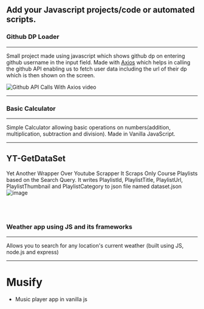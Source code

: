 ## Add your Javascript projects/code or automated scripts.

<h3><b>Github DP Loader</b></h3><hr>

Small project made using javascript which shows github dp on entering github username in the input field. Made with [Axios](https://axios-http.com/) which helps in calling the github API enabling us to fetch user data including the url of their dp which is then shown on the screen.

![Github API Calls With Axios video](https://user-images.githubusercontent.com/56643117/135519622-394625e9-0e97-40e7-95d6-29b8a90bd498.gif)

<hr>
<h3><b>Basic Calculator</b></h3>
<hr />

Simple Calculator allowing basic operations on numbers(addition, multiplication, subtraction and division). Made in Vanilla JavaScript.

---

## YT-GetDataSet
Yet Another Wrapper Over Youtube Scrapper
It Scraps Only Course Playlists based on the Search Query. It writes PlaylistId, PlaylistTitle, PlaylistUrl, PlaylistThumbnail and PlaylistCategory to json file named dataset.json
![image](https://user-images.githubusercontent.com/46681482/135529898-08bf305c-dd80-4417-af55-7758198f50a9.png)

<br>
<br>
<h3><b>Weather app using JS and its frameworks</b></h3><hr>

Allows you to search for any location's current weather (built using JS, node.js and express)


<hr />

# Musify
* Music player app in vanilla js
